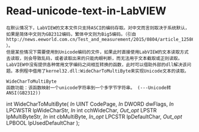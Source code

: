 # Read-unicode-text-in-LabVIEW

    在默认情况下，LabVIEW的文本文件只支持ASCI的编码存取。对中文而言则取决于系统默认，如果是简体中文则为GB2312编码，繁体中文则为Big5编码。（引自http://news.eeworld.com.cn/Test_and_measurement/2015/0804/article_12586.html ）。    
    但是某些情况下需要使用到Unicode编码的文件，如果此时直接使用LabVIEW的文本读取方式去读取，则会导致乱码，或者读取出来的只能肉眼判断，而无法用于文本截取或正则读取。
    LabVIEW中没有提供各种常用文字编码之间相互转换的函数，此时可以借助外部的dll解决该问题。本例程中借用了kernel32.dll:WideCharToMultiByte来实现Unicode文本的读取。
    
    WideCharToMultiByte
    函数功能：该函数映射一个unicode字符串到一个多字节字符串。 (---Unicode转ANSI(GB2312))
  
 int WideCharToMultiByte(
  _In_       UINT CodePage,
  _In_       DWORD dwFlags,
  _In_       LPCWSTR lpWideCharStr,
  _In_       int cchWideChar,
  _Out_opt_  LPSTR lpMultiByteStr,
  _In_       int cbMultiByte,
  _In_opt_   LPCSTR lpDefaultChar,
  _Out_opt_  LPBOOL lpUsedDefaultChar
);
